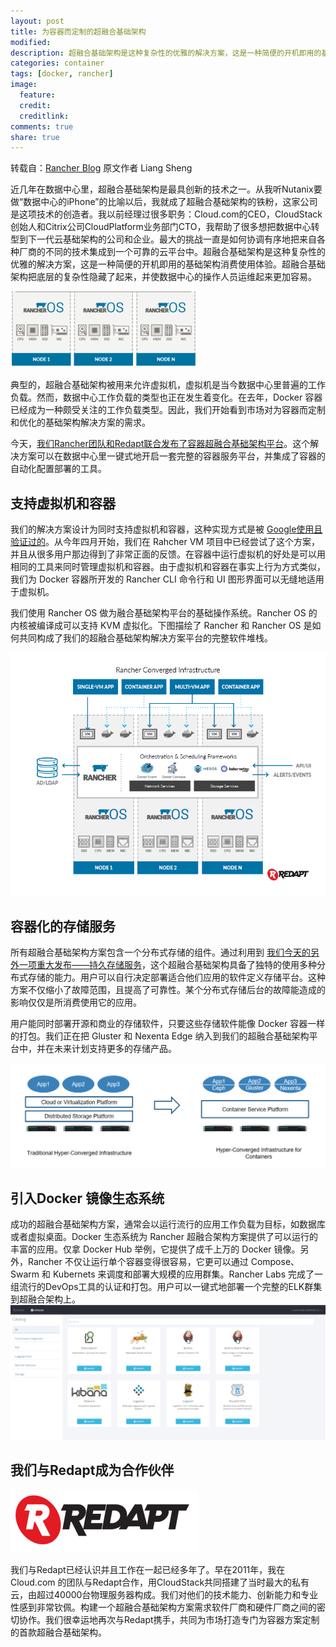 ```yaml
---
layout: post
title: 为容器而定制的超融合基础架构
modified:
description: 超融合基础架构是这种复杂性的优雅的解决方案，这是一种简便的开机即用的基础架构消费使用体验。超融合基础架构吧底层的复杂性隐藏起来，并使数据中心的操作人员运维起来更加容易。
categories: container
tags: [docker, rancher]
image:
  feature:
  credit:
  creditlink:
comments: true
share: true
---
```

转载自：[Rancher Blog](http://rancher.com/introducing-hyper-converged-infrastructure-for-containers-powered-by-rancher-and-redapt/)
原文作者 Liang Sheng


近几年在数据中心里，超融合基础架构是最具创新的技术之一。从我听Nutanix要做“数据中心的iPhone”的比喻以后，我就成了超融合基础架构的铁粉，这家公司是这项技术的创造者。我以前经理过很多职务：Cloud.com的CEO，CloudStack创始人和Citrix公司CloudPlatform业务部门CTO，我帮助了很多想把数据中心转型到下一代云基础架构的公司和企业。最大的挑战一直是如何协调有序地把来自各种厂商的不同的技术集成到一个可靠的云平台中。超融合基础架构是这种复杂性的优雅的解决方案，这是一种简便的开机即用的基础架构消费使用体验。超融合基础架构把底层的复杂性隐藏了起来，并使数据中心的操作人员运维起来更加容易。

![逻辑架构图](/images/2015/12/converged-nodes-300x122.png)

典型的，超融合基础架构被用来允许虚拟机，虚拟机是当今数据中心里普遍的工作负载。然而，数据中心工作负载的类型也正在发生着变化。在去年，Docker 容器已经成为一种颇受关注的工作负载类型。因此，我们开始看到市场对为容器而定制和优化的基础架构解决方案的需求。

今天，[我们Rancher团队和Redapt联合发布了容器超融合基础架构平台](http://www.businesswire.com/news/home/20151111006591/en/Rancher-Labs-Redapt-Introduce-Hyper-Converged-Infrastructure-Platform)。这个解决方案可以在数据中心里一键式地开启一套完整的容器服务平台，并集成了容器的自动化配置部署的工具。

## 支持虚拟机和容器

我们的解决方案设计为同时支持虚拟机和容器，这种实现方式是被 [Google使用且验证过的](http://www.enterprisetech.com/2014/05/28/google-runs-software-containers/)。从今年四月开始，我们在 Rahcher VM 项目中已经尝试了这个方案，并且从很多用户那边得到了非常正面的反馈。在容器中运行虚拟机的好处是可以用相同的工具来同时管理虚拟机和容器。由于虚拟机和容器在事实上行为方式类似，我们为 Docker 容器所开发的 Rancher CLI 命令行和 UI 图形界面可以无缝地适用于虚拟机。

我们使用 Rancher OS 做为融合基础架构平台的基础操作系统。Rancher OS 的内核被编译成可以支持 KVM 虚拟化。下图描绘了 Rancher 和 Rancher OS 是如何共同构成了我们的超融合基础架构解决方案平台的完整软件堆栈。

![Rancher Coverged Infrastructure](/images/2015/12/graphicv4_redaptv2.png)

## 容器化的存储服务

所有超融合基础架构方案包含一个分布式存储的组件。通过利用到 [我们今天的另外一项重大发布——持久存储服务](http://rancher.com/how-rancher-storage-services-unleash-the-power-of-software-defined-storage/)，这个超融合基础架构具备了独特的使用多种分布式存储的能力。用户可以自行决定部署适合他们应用的软件定义存储平台。这种方案不仅缩小了故障范围，且提高了可靠性。某个分布式存储后台的故障能造成的影响仅仅是所消费使用它的应用。

用户能同时部署开源和商业的存储软件，只要这些存储软件能像 Docker 容器一样的打包。我们正在把 Gluster 和 Nexenta Edge 纳入到我们的超融合基础架构平台中，并在未来计划支持更多的存储产品。

![Storage Services](/images/2015/12/converged-infrastructure-for-containers.png)

## 引入Docker 镜像生态系统

成功的超融合基础架构方案，通常会以运行流行的应用工作负载为目标，如数据库或者虚拟桌面。Docker 生态系统为 Rancher 超融合架构方案提供了可以运行的丰富的应用。仅拿 Docker Hub 举例，它提供了成千上万的 Docker 镜像。另外，Rancher 不仅让运行单个容器变得很容易，它更可以通过 Compose、Swarm 和 Kubernets 来调度和部署大规模的应用群集。Rancher Labs 完成了一组流行的DevOps工具的认证和打包。用户可以一键式地部署一个完整的ELK群集到超融合架构上。
![应用商店](/images/2015/12/catalog1-1024x438.png)

## 我们与Redapt成为合作伙伴

![Redapt logo](/images/2015/12/redaptlogo-300x101.png)

我们与Redapt已经认识并且工作在一起已经多年了。早在2011年，我在 Cloud.com 的团队与Redapt合作，用CloudStack共同搭建了当时最大的私有云，由超过40000台物理服务器构成。我们对他们的技术能力、创新能力和专业性感到非常钦佩。构建一个超融合基础架构方案需求软件厂商和硬件厂商之间的密切协作。我们很幸运地再次与Redapt携手，共同为市场打造专门为容器方案定制的首款超融合基础架构。
